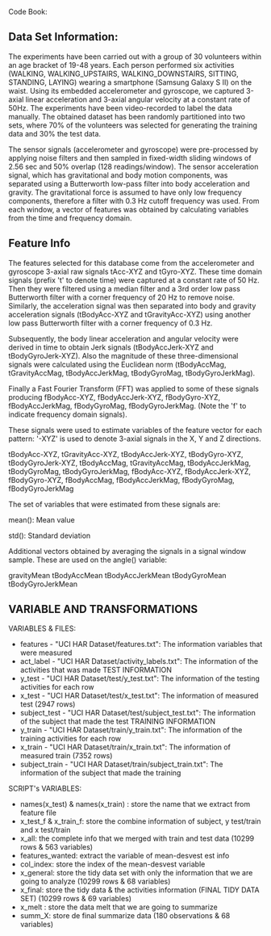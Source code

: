 Code Book:

## Data Set Information:

The experiments have been carried out with a group of 30 volunteers within an age bracket of 19-48 years. Each person performed six activities (WALKING, WALKING_UPSTAIRS, WALKING_DOWNSTAIRS, SITTING, STANDING, LAYING) wearing a smartphone (Samsung Galaxy S II) on the waist. Using its embedded accelerometer and gyroscope, we captured 3-axial linear acceleration and 3-axial angular velocity at a constant rate of 50Hz. The experiments have been video-recorded to label the data manually. The obtained dataset has been randomly partitioned into two sets, where 70% of the volunteers was selected for generating the training data and 30% the test data.

The sensor signals (accelerometer and gyroscope) were pre-processed by applying noise filters and then sampled in fixed-width sliding windows of 2.56 sec and 50% overlap (128 readings/window). The sensor acceleration signal, which has gravitational and body motion components, was separated using a Butterworth low-pass filter into body acceleration and gravity. The gravitational force is assumed to have only low frequency components, therefore a filter with 0.3 Hz cutoff frequency was used. From each window, a vector of features was obtained by calculating variables from the time and frequency domain.

## Feature Info

The features selected for this database come from the accelerometer and gyroscope 3-axial raw signals tAcc-XYZ and tGyro-XYZ. These time domain signals (prefix 't' to denote time) were captured at a constant rate of 50 Hz. Then they were filtered using a median filter and a 3rd order low pass Butterworth filter with a corner frequency of 20 Hz to remove noise. Similarly, the acceleration signal was then separated into body and gravity acceleration signals (tBodyAcc-XYZ and tGravityAcc-XYZ) using another low pass Butterworth filter with a corner frequency of 0.3 Hz.

Subsequently, the body linear acceleration and angular velocity were derived in time to obtain Jerk signals (tBodyAccJerk-XYZ and tBodyGyroJerk-XYZ). Also the magnitude of these three-dimensional signals were calculated using the Euclidean norm (tBodyAccMag, tGravityAccMag, tBodyAccJerkMag, tBodyGyroMag, tBodyGyroJerkMag).

Finally a Fast Fourier Transform (FFT) was applied to some of these signals producing fBodyAcc-XYZ, fBodyAccJerk-XYZ, fBodyGyro-XYZ, fBodyAccJerkMag, fBodyGyroMag, fBodyGyroJerkMag. (Note the 'f' to indicate frequency domain signals).

These signals were used to estimate variables of the feature vector for each pattern:
'-XYZ' is used to denote 3-axial signals in the X, Y and Z directions.

tBodyAcc-XYZ, tGravityAcc-XYZ, tBodyAccJerk-XYZ, tBodyGyro-XYZ, tBodyGyroJerk-XYZ, tBodyAccMag, tGravityAccMag, tBodyAccJerkMag, tBodyGyroMag, tBodyGyroJerkMag, fBodyAcc-XYZ, fBodyAccJerk-XYZ, fBodyGyro-XYZ, fBodyAccMag, fBodyAccJerkMag, fBodyGyroMag, fBodyGyroJerkMag

The set of variables that were estimated from these signals are:

mean(): Mean value

std(): Standard deviation

Additional vectors obtained by averaging the signals in a signal window sample. These are used on the angle() variable:

gravityMean tBodyAccMean tBodyAccJerkMean tBodyGyroMean tBodyGyroJerkMean

## VARIABLE AND TRANSFORMATIONS

VARIABLES & FILES:

* features - "UCI HAR Dataset/features.txt": The information variables that were measured
* act_label - "UCI HAR Dataset/activity_labels.txt": The information of the activities that was made TEST INFORMATION
* y_test - "UCI HAR Dataset/test/y_test.txt": The information of the testing activities for each row
* x_test - "UCI HAR Dataset/test/x_test.txt": The information of measured test (2947 rows)
* subject_test - "UCI HAR Dataset/test/subject_test.txt": The information of the subject that made the test TRAINING INFORMATION
* y_train - "UCI HAR Dataset/train/y_train.txt": The information of the training activities for each row
* x_train - "UCI HAR Dataset/train/x_train.txt": The information of measured train (7352 rows)
* subject_train - "UCI HAR Dataset/train/subject_train.txt": The information of the subject that made the training

SCRIPT's VARIABLES:

* names(x_test) & names(x_train) : store the name that we extract from feature file
* x_test_f & x_train_f: store the combine information of subject, y test/train and x test/train
* x_all: the complete info that we merged with train and test data (10299 rows & 563 variables)
* features_wanted: extract the variable of mean-desvest est info
* col_index: store the index of the mean-desvest variable
* x_general: store the tidy data set with only the information that we are going to analyze (10299 rows & 68 variables)
* x_final: store the tidy data & the activities information (FINAL TIDY DATA SET) (10299 rows & 69 variables)
* x_melt : store the data melt that we are going to summarize
* summ_X: store de final summarize data (180 observations & 68 variables)

